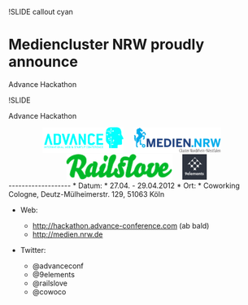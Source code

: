 !SLIDE callout cyan

# Mediencluster NRW proudly announce
Advance Hackathon

!SLIDE

Advance Hackathon

<div align="center"><img src="Logo_ADVANCE_positiv.jpg" alt="ADVANCE" style="margin-right:20px;height:50px"/><img src="Mediencluster_NRW_Logo_rz_ohneRand.jpg" alt="Mediencluster NRW" style="margin-right:20px;height:50px" /><img src="Railslove.png" alt="Railslove" style="margin-right:20px;height:50px"/><img src="9elements.png" alt="9elements" height="50px"/></div>
-------------------
* Datum:
  * 27.04. - 29.04.2012
* Ort:
  * Coworking Cologne, Deutz-Mülheimerstr. 129, 51063 Köln

* Web:
  * http://hackathon.advance-conference.com (ab bald)
  * http://medien.nrw.de

* Twitter:
  * @advanceconf
  * @9elements
  * @railslove
  * @cowoco